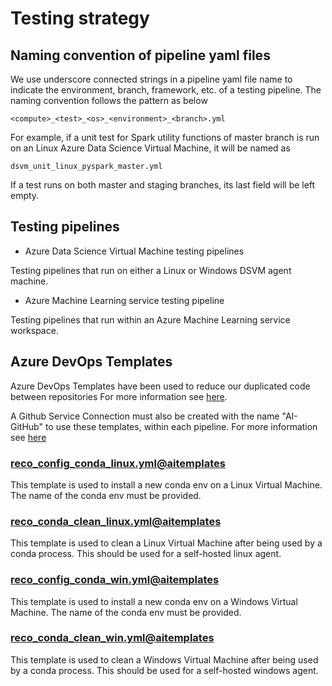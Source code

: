 # Testing strategy

## Naming convention of pipeline yaml files

We use underscore connected strings in a pipeline yaml file name to indicate the environment, branch, framework, etc. of a testing pipeline. The naming convention follows the pattern as below

```
<compute>_<test>_<os>_<environment>_<branch>.yml
```

For example, if a unit test for Spark utility functions of master branch is run on an Linux Azure Data Science Virtual Machine, it will be named as 
```
dsvm_unit_linux_pyspark_master.yml
```

If a test runs on both master and staging branches, its last field will be left empty.

## Testing pipelines

* Azure Data Science Virtual Machine testing pipelines

Testing pipelines that run on either a Linux or Windows DSVM agent machine. 

* Azure Machine Learning service testing pipeline

Testing pipelines that run within an Azure Machine Learning service workspace.

## Azure DevOps Templates 
Azure DevOps Templates have been used to reduce our duplicated code between repositories
For more information see [here](https://docs.microsoft.com/en-us/azure/devops/pipelines/process/templates?view=azure-devops).

A Github Service Connection must also be created with the name "AI-GitHub" to use these templates, within each pipeline.
For more information see [here](https://docs.microsoft.com/en-us/azure/devops/pipelines/process/demands?view=azure-devops&tabs=yaml)

### [reco_config_conda_linux.yml@aitemplates](https://github.com/microsoft/AI/blob/master/.ci/steps/reco_config_conda_linux.yml)
This template is used to install a new conda env on a Linux Virtual Machine. The name of the conda env must be provided.

### [reco_conda_clean_linux.yml@aitemplates](https://github.com/microsoft/AI/blob/master/.ci/steps/reco_conda_clean_linux.yml)
This template is used to clean a Linux Virtual Machine after being used by a conda process. This should be used for a self-hosted linux agent.

### [reco_config_conda_win.yml@aitemplates](https://github.com/microsoft/AI/blob/master/.ci/steps/reco_conda_config_win.yml)
This template is used to install a new conda env on a Windows Virtual Machine. The name of the conda env must be provided.

### [reco_conda_clean_win.yml@aitemplates](https://github.com/microsoft/AI/blob/master/.ci/steps/reco_conda_clean_win.yml)
This template is used to clean a Windows Virtual Machine after being used by a conda process. This should be used for a self-hosted windows agent.